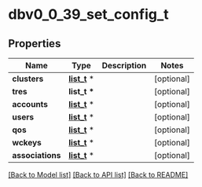 # dbv0_0_39_set_config_t

## Properties
Name | Type | Description | Notes
------------ | ------------- | ------------- | -------------
**clusters** | [**list_t**](v0_0_39_cluster_rec.md) \* |  | [optional] 
**tres** | **list_t \*** |  | [optional] 
**accounts** | [**list_t**](v0_0_39_account.md) \* |  | [optional] 
**users** | [**list_t**](v0_0_39_user.md) \* |  | [optional] 
**qos** | [**list_t**](v0_0_39_qos.md) \* |  | [optional] 
**wckeys** | [**list_t**](v0_0_39_wckey.md) \* |  | [optional] 
**associations** | [**list_t**](v0_0_39_assoc.md) \* |  | [optional] 

[[Back to Model list]](../README.md#documentation-for-models) [[Back to API list]](../README.md#documentation-for-api-endpoints) [[Back to README]](../README.md)


